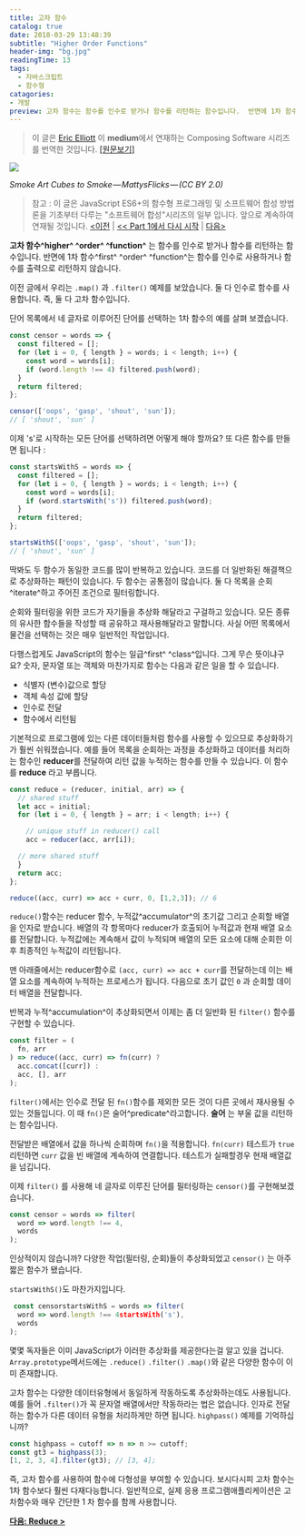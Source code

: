 ```yaml
---
title: 고차 함수
catalog: true
date: 2018-03-29 13:48:39
subtitle: "Higher Order Functions"
header-img: "bg.jpg"
readingTime: 13
tags:
  - 자바스크립트
  - 함수형
catagories:
- 개발
preview: 고차 함수는 함수를 인수로 받거나 함수를 리턴하는 함수입니다.  반면에 1차 함수는 함수를 인수로 사용하거나 함수를 출력으로 리턴하지 않습니다. 이전 글에서 우리는  .map()  과  .filter() 예제를 보았습니다.  둘 다 인수로 함수를 사용합니다.  즉, 둘 다 고차 함수입니다. 단어 목록에서 네 글자로 이루어진 단어를 선택하는 1차 함수의 예를 살펴 보겠습니다. 이제 's'로 시작하는 모든 단어를 선택하려면 어떻게 해야 할까요? 또 다른 함수를 만들면 됩니다 딱봐도 두 함수가 동일한 코드를 많이 반복하고 있습니다. 코드를 더 일반화된 해결책으로 추상화하는 패턴이 있습니다.  두 함수는 공통점이 많습니다.  둘 다 목록을 순회^iterate^하고 주어진 조건으로 필터링합니다.
---
```



> 이 글은  [Eric Elliott](https://medium.com/@_ericelliott?source=post_header_lockup) 이 **medium**에서 연재하는 Composing Software 시리즈를 번역한 것입니다.  [[원문보기]](https://medium.com/javascript-scene/higher-order-functions-composing-software-5365cf2cbe99)



![](https://cdn-images-1.medium.com/max/1600/1*uVpU7iruzXafhU2VLeH4lw.jpeg)

*Smoke Art Cubes to Smoke — MattysFlicks — (CC BY 2.0)*

>참고 : 이 글은 JavaScript ES6+의 함수형 프로그래밍 및 소프트웨어 합성 방법론을 기초부터 다루는 "소프트웨어 합성"시리즈의 일부 입니다.  앞으로 계속하여 연재될 것입니다.
> [<이전](https://midojeong.github.io/2018/03/28/a-functional-programmers-introduction-to-javascript/)  |  [<< Part 1에서 다시 시작](https://midojeong.github.io/2018/03/16/composing-software-intro/)  |  [다음>](https://midojeong.github.io/2018/03/31/reduce/)


**고차 함수^higher^ ^order^ ^function^**  는 함수를 인수로 받거나 함수를 리턴하는 함수입니다.  반면에 1차 함수^first^ ^order^ ^function^는 함수를 인수로 사용하거나 함수를 출력으로 리턴하지 않습니다.

이전 글에서 우리는  `.map()`  과  `.filter()` 예제를 보았습니다.  둘 다 인수로 함수를 사용합니다.  즉, 둘 다 고차 함수입니다.

단어 목록에서 네 글자로 이루어진 단어를 선택하는 1차 함수의 예를 살펴 보겠습니다.

```javascript
const censor = words => {  
  const filtered = [];  
  for (let i = 0, { length } = words; i < length; i++) {  
    const word = words[i];  
    if (word.length !== 4) filtered.push(word);  
  }  
  return filtered;  
};

censor(['oops', 'gasp', 'shout', 'sun']);  
// [ 'shout', 'sun' ]
```
이제 's'로 시작하는 모든 단어를 선택하려면 어떻게 해야 할까요? 또 다른 함수를 만들면 됩니다 :

```javascript
const startsWithS = words => {  
  const filtered = [];  
  for (let i = 0, { length } = words; i < length; i++) {  
    const word = words[i];  
    if (word.startsWith('s')) filtered.push(word);  
  }  
  return filtered;  
};

startsWithS(['oops', 'gasp', 'shout', 'sun']);  
// [ 'shout', 'sun' ]
```
딱봐도 두 함수가 동일한 코드를 많이 반복하고 있습니다. 코드를 더 일반화된 해결책으로 추상화하는 패턴이 있습니다.  두 함수는 공통점이 많습니다.  둘 다 목록을 순회^iterate^하고 주어진 조건으로 필터링합니다.

순회와 필터링을 위한 코드가 자기들을 추상화 해달라고 구걸하고 있습니다.  모든 종류의 유사한 함수들을 작성할 때 공유하고 재사용해달라고 말합니다. 사실 어떤 목록에서 물건을 선택하는 것은 매우 일반적인 작업입니다.

다행스럽게도 JavaScript의 함수는 일급^first^ ^class^입니다.  그게 무슨 뜻이냐구요? 숫자, 문자열 또는 객체와 마찬가지로 함수는 다음과 같은 일을 할 수 있습니다.

-   식별자 (변수)값으로 할당
-   객체 속성 값에 할당 
-   인수로 전달
-   함수에서 리턴됨

기본적으로 프로그램에 있는 다른 데이터들처럼 함수를 사용할 수 있으므로 추상화하기가 훨씬 쉬워졌습니다.  예를 들어 목록을 순회하는 과정을 추상화하고  데이터를  처리하는 함수인 **reducer**를 전달하여 리턴 값을 누적하는 함수를 만들 수 있습니다.  이 함수를 **reduce**  라고 부릅니다.

```javascript
const reduce = (reducer, initial, arr) => {  
  // shared stuff  
  let acc = initial;  
  for (let i = 0, { length } = arr; i < length; i++) {

    // unique stuff in reducer() call  
    acc = reducer(acc, arr[i]);

  // more shared stuff  
  }  
  return acc;  
};

reduce((acc, curr) => acc + curr, 0, [1,2,3]); // 6
```
`reduce()`함수는 reducer 함수, 누적값^accumulator^의 초기값 그리고 순회할 배열을 인자로 받습니다. 배열의 각 항목마다 reducer가 호출되어 누적값과 현재 배열 요소를 전달합니다.  누적값에는 계속해서 값이 누적되며 배열의 모든 요소에 대해 순회한 이후 최종적인 누적값이 리턴됩니다.

맨 아래줄에서는 reducer함수로 `(acc, curr) => acc + curr`를 전달하는데 이는 배열 요소를 계속하여 누적하는 프로세스가 됩니다. 다음으로 초기 값인  `0`  과 순회할 데이터 배열을 전달합니다.

반복과 누적^accumulation^이 추상화되면서 이제는 좀 더 일반화 된  `filter()`  함수를 구현할 수 있습니다.

```javascript
const filter = (  
  fn, arr  
) => reduce((acc, curr) => fn(curr) ?  
  acc.concat([curr]) :  
  acc, [], arr  
);
```
`filter()`에서는 인수로 전달 된  `fn()`함수를 제외한 모든 것이 다른 곳에서 재사용될 수 있는 것들입니다.  이 때 `fn()`은 술어^predicate^라고합니다.  **술어**  는 부울 값을 리턴하는 함수입니다.

전달받은 배열에서 값을 하나씩 순회하며 `fn()`을 적용합니다.  `fn(curr)`  테스트가  `true`  리턴하면  `curr`  값을 빈 배열에 계속하여 연결합니다.  테스트가 실패할경우 현재 배열값을 넘깁니다.

이제  `filter()`  를 사용해  네 글자로 이루진 단어를 필터링하는 `censor()`를 구현해보겠습니다.
```javascript
const censor = words => filter(  
  word => word.length !== 4,  
  words  
);
```
인상적이지 않습니까? 다양한 작업(필터링, 순회)들이 추상화되었고  `censor()`  는 아주 짧은 함수가 됐습니다.

`startsWithS()`도  마찬가지입니다.

```javascript
 const censorstartsWithS = words => filter(  
  word => word.length !== 4startsWith('s'),  
  words  
);
```

몇몇 독자들은 이미 JavaScript가 이러한 추상화를 제공한다는걸 알고 있을 겁니다.  `Array.prototype`메서드에는 `.reduce()`  `.filter()`   `.map()`와 같은 다양한 함수이 이미 존재합니다.

고차 함수는 다양한 데이터유형에서 동일하게 작동하도록 추상화하는데도 사용됩니다.  예를 들어  `.filter()`가 꼭 문자열 배열에서만 작동하라는 법은 없습니다. 인자로 전달하는 함수가 다른 데이터 유형을 처리하게만 하면 됩니다.  `highpass()`  예제를 기억하십니까?

```javascript
const highpass = cutoff => n => n >= cutoff;  
const gt3 = highpass(3);  
[1, 2, 3, 4].filter(gt3); // [3, 4];
```

즉, 고차 함수를 사용하여 함수에 다형성을 부여할 수 있습니다. 보시다시피 고차 함수는 1차 함수보다 훨씬 다재다능합니다. 일반적으로, 실제 응용 프로그램애플리케이션은 고차함수와 매우 간단한 1 차 함수를 함께 사용합니다.

[**다음: Reduce >**](https://midojeong.github.io/2018/03/31/reduce/)

